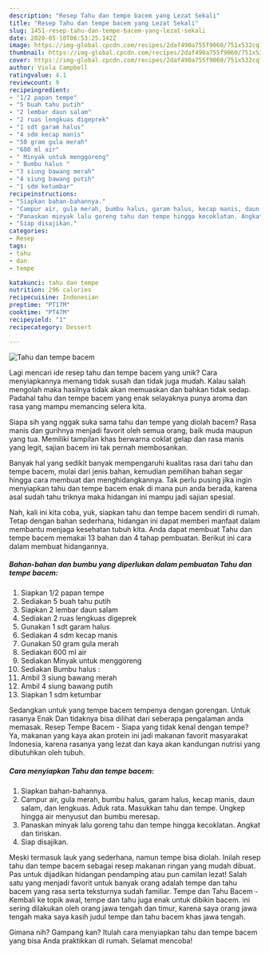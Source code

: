 ```yaml
---
description: "Resep Tahu dan tempe bacem yang Lezat Sekali"
title: "Resep Tahu dan tempe bacem yang Lezat Sekali"
slug: 1451-resep-tahu-dan-tempe-bacem-yang-lezat-sekali
date: 2020-05-10T06:53:25.142Z
image: https://img-global.cpcdn.com/recipes/2daf490a755f9060/751x532cq70/tahu-dan-tempe-bacem-foto-resep-utama.jpg
thumbnail: https://img-global.cpcdn.com/recipes/2daf490a755f9060/751x532cq70/tahu-dan-tempe-bacem-foto-resep-utama.jpg
cover: https://img-global.cpcdn.com/recipes/2daf490a755f9060/751x532cq70/tahu-dan-tempe-bacem-foto-resep-utama.jpg
author: Viola Campbell
ratingvalue: 4.1
reviewcount: 9
recipeingredient:
- "1/2 papan tempe"
- "5 buah tahu putih"
- "2 lembar daun salam"
- "2 ruas lengkuas digeprek"
- "1 sdt garam halus"
- "4 sdm kecap manis"
- "50 gram gula merah"
- "600 ml air"
- " Minyak untuk menggoreng"
- " Bumbu halus "
- "3 siung bawang merah"
- "4 siung bawang putih"
- "1 sdm ketumbar"
recipeinstructions:
- "Siapkan bahan-bahannya."
- "Campur air, gula merah, bumbu halus, garam halus, kecap manis, daun salam, dan lengkuas. Aduk rata. Masukkan tahu dan tempe. Ungkep hingga air menyusut dan bumbu meresap."
- "Panaskan minyak lalu goreng tahu dan tempe hingga kecoklatan. Angkat dan tiriskan."
- "Siap disajikan."
categories:
- Resep
tags:
- tahu
- dan
- tempe

katakunci: tahu dan tempe 
nutrition: 296 calories
recipecuisine: Indonesian
preptime: "PT17M"
cooktime: "PT47M"
recipeyield: "1"
recipecategory: Dessert

---
```



![Tahu dan tempe bacem](https://img-global.cpcdn.com/recipes/2daf490a755f9060/751x532cq70/tahu-dan-tempe-bacem-foto-resep-utama.jpg)

Lagi mencari ide resep tahu dan tempe bacem yang unik? Cara menyiapkannya memang tidak susah dan tidak juga mudah. Kalau salah mengolah maka hasilnya tidak akan memuaskan dan bahkan tidak sedap. Padahal tahu dan tempe bacem yang enak selayaknya punya aroma dan rasa yang mampu memancing selera kita.

Siapa sih yang nggak suka sama tahu dan tempe yang diolah bacem? Rasa manis dan gurihnya menjadi favorit oleh semua orang, baik muda maupun yang tua. Memiliki tampilan khas berwarna coklat gelap dan rasa manis yang legit, sajian bacem ini tak pernah membosankan.

Banyak hal yang sedikit banyak mempengaruhi kualitas rasa dari tahu dan tempe bacem, mulai dari jenis bahan, kemudian pemilihan bahan segar hingga cara membuat dan menghidangkannya. Tak perlu pusing jika ingin menyiapkan tahu dan tempe bacem enak di mana pun anda berada, karena asal sudah tahu triknya maka hidangan ini mampu jadi sajian spesial.


Nah, kali ini kita coba, yuk, siapkan tahu dan tempe bacem sendiri di rumah. Tetap dengan bahan sederhana, hidangan ini dapat memberi manfaat dalam membantu menjaga kesehatan tubuh kita. Anda dapat membuat Tahu dan tempe bacem memakai 13 bahan dan 4 tahap pembuatan. Berikut ini cara dalam membuat hidangannya.

<!--inarticleads1-->

##### Bahan-bahan dan bumbu yang diperlukan dalam pembuatan Tahu dan tempe bacem:

1. Siapkan 1/2 papan tempe
1. Sediakan 5 buah tahu putih
1. Siapkan 2 lembar daun salam
1. Sediakan 2 ruas lengkuas digeprek
1. Gunakan 1 sdt garam halus
1. Sediakan 4 sdm kecap manis
1. Gunakan 50 gram gula merah
1. Sediakan 600 ml air
1. Sediakan  Minyak untuk menggoreng
1. Sediakan  Bumbu halus :
1. Ambil 3 siung bawang merah
1. Ambil 4 siung bawang putih
1. Siapkan 1 sdm ketumbar


Sedangkan untuk yang tempe bacem tempenya dengan gorengan. Untuk rasanya Enak Dan tidaknya bisa dilihat dari seberapa pengalaman anda memasak. Resep Tempe Bacem - Siapa yang tidak kenal dengan tempe? Ya, makanan yang kaya akan protein ini jadi makanan favorit masyarakat Indonesia, karena rasanya yang lezat dan kaya akan kandungan nutrisi yang dibutuhkan oleh tubuh. 

<!--inarticleads2-->

##### Cara menyiapkan Tahu dan tempe bacem:

1. Siapkan bahan-bahannya.
1. Campur air, gula merah, bumbu halus, garam halus, kecap manis, daun salam, dan lengkuas. Aduk rata. Masukkan tahu dan tempe. Ungkep hingga air menyusut dan bumbu meresap.
1. Panaskan minyak lalu goreng tahu dan tempe hingga kecoklatan. Angkat dan tiriskan.
1. Siap disajikan.


Meski termasuk lauk yang sederhana, namun tempe bisa diolah. Inilah resep tahu dan tempe bacem sebagai resep makanan ringan yang mudah dibuat. Pas untuk dijadikan hidangan pendamping atau pun camilan lezat! Salah satu yang menjadi favorit untuk banyak orang adalah tempe dan tahu bacem yang rasa serta teksturnya sudah familiar. Tempe dan Tahu Bacem - Kembali ke topik awal, tempe dan tahu juga enak untuk dibikin bacem. ini sering dilakukan oleh orang jawa tengah dan timur, karena saya orang jawa tengah maka saya kasih judul tempe dan tahu bacem khas jawa tengah. 

Gimana nih? Gampang kan? Itulah cara menyiapkan tahu dan tempe bacem yang bisa Anda praktikkan di rumah. Selamat mencoba!
